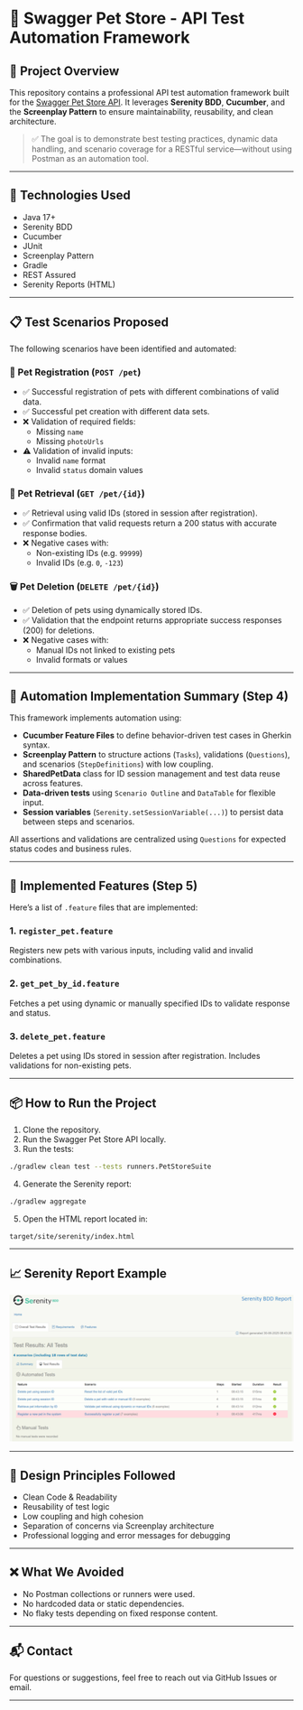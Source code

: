 
# 🐾 Swagger Pet Store - API Test Automation Framework

## 📌 Project Overview

This repository contains a professional API test automation framework built for the [Swagger Pet Store API](https://petstore.swagger.io/). It leverages **Serenity BDD**, **Cucumber**, and the **Screenplay Pattern** to ensure maintainability, reusability, and clean architecture.

> ✅ The goal is to demonstrate best testing practices, dynamic data handling, and scenario coverage for a RESTful service—without using Postman as an automation tool.

---

## 🚀 Technologies Used

- Java 17+
- Serenity BDD
- Cucumber
- JUnit
- Screenplay Pattern
- Gradle
- REST Assured
- Serenity Reports (HTML)

---

## 📋 Test Scenarios Proposed 

The following scenarios have been identified and automated:

### 🐶 Pet Registration (`POST /pet`)
- ✅ Successful registration of pets with different combinations of valid data.
- ✅ Successful pet creation with different data sets.
- ❌ Validation of required fields:
  - Missing `name`
  - Missing `photoUrls`
- ⚠️ Validation of invalid inputs:
  - Invalid `name` format
  - Invalid `status` domain values

### 🔎 Pet Retrieval (`GET /pet/{id}`)
- ✅ Retrieval using valid IDs (stored in session after registration).
- ✅ Confirmation that valid requests return a 200 status with accurate response bodies.
- ❌ Negative cases with:
  - Non-existing IDs (e.g. `99999`)
  - Invalid IDs (e.g. `0`, `-123`)

### 🗑️ Pet Deletion (`DELETE /pet/{id}`)
- ✅ Deletion of pets using dynamically stored IDs.
- ✅ Validation that the endpoint returns appropriate success responses (200) for deletions.
- ❌ Negative cases with:
  - Manual IDs not linked to existing pets
  - Invalid formats or values

---

## 🤖 Automation Implementation Summary (Step 4)

This framework implements automation using:

- **Cucumber Feature Files** to define behavior-driven test cases in Gherkin syntax.
- **Screenplay Pattern** to structure actions (`Tasks`), validations (`Questions`), and scenarios (`StepDefinitions`) with low coupling.
- **SharedPetData** class for ID session management and test data reuse across features.
- **Data-driven tests** using `Scenario Outline` and `DataTable` for flexible input.
- **Session variables** (`Serenity.setSessionVariable(...)`) to persist data between steps and scenarios.

All assertions and validations are centralized using `Questions` for expected status codes and business rules.

---

## 📄 Implemented Features (Step 5)

Here’s a list of `.feature` files that are implemented:

### 1. `register_pet.feature`
Registers new pets with various inputs, including valid and invalid combinations.

### 2. `get_pet_by_id.feature`
Fetches a pet using dynamic or manually specified IDs to validate response and status.

### 3. `delete_pet.feature`
Deletes a pet using IDs stored in session after registration. Includes validations for non-existing pets.

---

## 📦 How to Run the Project

1. Clone the repository.
2. Run the Swagger Pet Store API locally.
3. Run the tests:

```bash
./gradlew clean test --tests runners.PetStoreSuite
```

4. Generate the Serenity report:

```bash
./gradlew aggregate
```

5. Open the HTML report located in:

```
target/site/serenity/index.html
```

---

## 📈 Serenity Report Example

![Serenity Screenshot](docs\ReportTestAPI.png)

---

## 🧠 Design Principles Followed

- Clean Code & Readability
- Reusability of test logic
- Low coupling and high cohesion
- Separation of concerns via Screenplay architecture
- Professional logging and error messages for debugging

---

## ❌ What We Avoided

- No Postman collections or runners were used.
- No hardcoded data or static dependencies.
- No flaky tests depending on fixed response content.

---

## 📬 Contact

For questions or suggestions, feel free to reach out via GitHub Issues or email.

---
